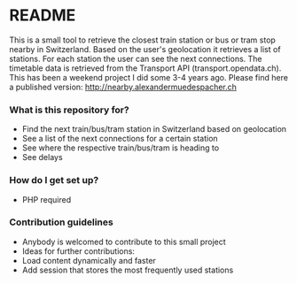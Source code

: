 # README #

This is a small tool to retrieve the closest train station or bus or tram stop nearby in Switzerland. Based on the user's geolocation it retrieves a list of stations. For each station the user can see the next connections. The timetable data is retrieved from the Transport API (transport.opendata.ch). This has been a weekend project I did some 3-4 years ago. Please find here a published version: http://nearby.alexandermuedespacher.ch

### What is this repository for? ###

* Find the next train/bus/tram station in Switzerland based on geolocation
* See a list of the next connections for a certain station
* See where the respective train/bus/tram is heading to
* See delays

### How do I get set up? ###

* PHP required

### Contribution guidelines ###

* Anybody is welcomed to contribute to this small project
* Ideas for further contributions:
 * Load content dynamically and faster
 * Add session that stores the most frequently used stations